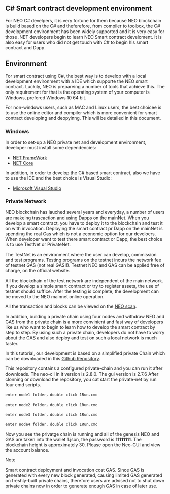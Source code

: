 ## C# Smart contract development environment

For NEO C# develpers, it is very fortune for them  because  NEO blockchain is build based on the C# and theferefore, from compiler to toolbox, the C# development environment has been widely supported and it is very easy for those .NET developers begin to learn NEO Smart contract develoment. It is also easy for users who did not get touch with C# to begin his smart contract and Dapp.

## Environment
For smart contract using C#, the best way is to develop with a local development environment with a IDE which supporte the NEO smart contract. Luckily, NEO is prepareing a number of tools that achieve this. The only requirement for that is the operating system of your computer is Windows, prefered Windows 10 64 bit.

For non-windows users, such as MAC and Linux users, the best choicee is to use the online editor and compiler which is more convenient for smart contract developing and deopyinng. This will be detailed in this document.



### Windows 

In order to set-up a NEO private net and development environment, developer must install some dependencies:

-  [NET FrameWork](https://dotnet.microsoft.com/download/dotnet-framework-runtime/net472)
-  [NET Core](https://dotnet.microsoft.com/download)

In addition, in order to develop the C# based smart contract, also we have to use the IDE and the best choice is Visual Studio:

- [Microsoft Visual Studio](https://visualstudio.microsoft.com/vs/community/) 

### Private Network
NEO blockchain has lauched several years and everyday, a number of users are makeing trascaction and using Dapps on the mainNet. When you develop a smart contract, you have to deploy it to the blockchain and test it on with invocation. Deploying the smart contract pr Dapp on the mainNet is spending the real Gas which is not a economic option for our develoers. When developer want to test there smart contract or Dapp, the best choice is to use TestNet or PrivateNet.

The TestNet is an environment where the user can develop, commission and test programs. Testing programs on the testnet incurs the network fee of testnet GAS (not real GAS!!). Testnet NEO and GAS can be applied free of charge, on the official website.

All the blockchain of the test network are independent of the main network. If you develop a simple smart contract or try to register assets, the use of testnet should suffice. After the testing is complete, the development can be moved to the NEO mainnet online operation.

All the transaction and blocks can be viewed on the [NEO scan](https://neoscan-testnet.io/).

In addition, building a private chain using four nodes and withdraw NEO and GAS from the private chain is a more convinient and fast way of developers like us who want to begin to learn how to develop the smart contract by step to step. By using such a private chain, developers do not have to worry about the GAS and also deploy and test on such a local network is much faster.

In this tutorial, our development is based on a simplified private Chain which can be downloaded in this [Github Repository](https://github.com/steven1227/NEO-Private-Net).

This repository contains a configured private-chain and you can run it after downloads. The neo-cli in it version is 2.8.0. The gui version is 2.7.6
After clonning or download the repository, you cat start the private-net by run four cmd scripts.

```
enter node1 folder，double click 1Run.cmd

enter node2 folder，double click 1Run.cmd

enter node3 folder，double click 1Run.cmd

enter node4 folder，double click 1Run.cmd

```

 Now you see the privatge chain is running and all of the genesis NEO and GAS are taken into the wallet 1.json, the password is **11111111**. The blockchain height is approximately 30. Please open the Neo-GUI and view the account balance.
 
> [!Note]
> Smart contract deployment and invocation cost GAS. Since GAS is generated with every new block generated, causing limited GAS generated on freshly-built private chains, therefore users are advised not to shut down private chains now in order to generate enough GAS in case of later use.




